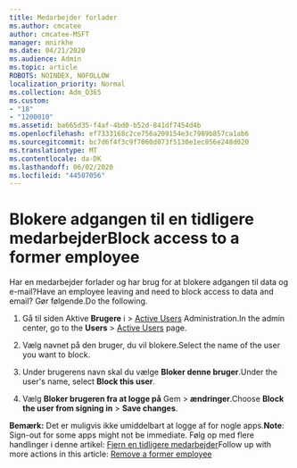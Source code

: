 ```yaml
---
title: Medarbejder forlader
ms.author: cmcatee
author: cmcatee-MSFT
manager: mnirkhe
ms.date: 04/21/2020
ms.audience: Admin
ms.topic: article
ROBOTS: NOINDEX, NOFOLLOW
localization_priority: Normal
ms.collection: Adm_O365
ms.custom:
- "18"
- "1200010"
ms.assetid: ba665d35-f4af-4bd0-b52d-841df7454d4b
ms.openlocfilehash: ef7333168c2ce756a209154e3c7989b857ca1ab6
ms.sourcegitcommit: bc7d6f4f3c9f7060d073f5130e1ec856e248d020
ms.translationtype: MT
ms.contentlocale: da-DK
ms.lasthandoff: 06/02/2020
ms.locfileid: "44507056"
---
```

# <a name="block-access-to-a-former-employee"></a><span data-ttu-id="47472-102">Blokere adgangen til en tidligere medarbejder</span><span class="sxs-lookup"><span data-stu-id="47472-102">Block access to a former employee</span></span>

<span data-ttu-id="47472-103">Har en medarbejder forlader og har brug for at blokere adgangen til data og e-mail?</span><span class="sxs-lookup"><span data-stu-id="47472-103">Have an employee leaving and need to block access to data and email?</span></span> <span data-ttu-id="47472-104">Gør følgende.</span><span class="sxs-lookup"><span data-stu-id="47472-104">Do the following.</span></span>
  
1. <span data-ttu-id="47472-105">Gå til siden Aktive **Brugere** i \> [Active Users](https://go.microsoft.com/fwlink/p/?linkid=834822) Administration.</span><span class="sxs-lookup"><span data-stu-id="47472-105">In the admin center, go to the **Users** \> [Active Users](https://go.microsoft.com/fwlink/p/?linkid=834822) page.</span></span>

2. <span data-ttu-id="47472-106">Vælg navnet på den bruger, du vil blokere.</span><span class="sxs-lookup"><span data-stu-id="47472-106">Select the name of the user you want to block.</span></span>

3. <span data-ttu-id="47472-107">Under brugerens navn skal du vælge **Bloker denne bruger**.</span><span class="sxs-lookup"><span data-stu-id="47472-107">Under the user's name, select **Block this user**.</span></span>

4. <span data-ttu-id="47472-108">Vælg **Bloker brugeren fra at logge på** Gem \> **ændringer**.</span><span class="sxs-lookup"><span data-stu-id="47472-108">Choose **Block the user from signing in** \> **Save changes**.</span></span>

<span data-ttu-id="47472-109">**Bemærk:** Det er muligvis ikke umiddelbart at logge af for nogle apps.</span><span class="sxs-lookup"><span data-stu-id="47472-109">**Note**: Sign-out for some apps might not be immediate.</span></span> <span data-ttu-id="47472-110">Følg op med flere handlinger i denne artikel: [Fjern en tidligere medarbejder](https://docs.microsoft.com/microsoft-365/admin/add-users/remove-former-employee)</span><span class="sxs-lookup"><span data-stu-id="47472-110">Follow up with more actions in this article: [Remove a former employee](https://docs.microsoft.com/microsoft-365/admin/add-users/remove-former-employee)</span></span>